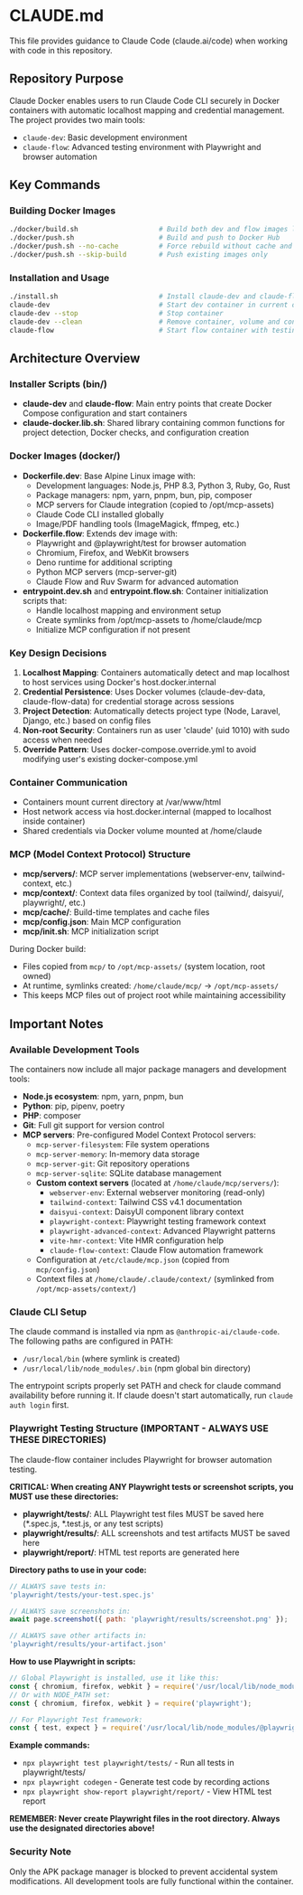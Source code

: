 # CLAUDE.md

This file provides guidance to Claude Code (claude.ai/code) when working with code in this repository.

## Repository Purpose

Claude Docker enables users to run Claude Code CLI securely in Docker containers with automatic localhost mapping and credential management. The project provides two main tools:
- `claude-dev`: Basic development environment
- `claude-flow`: Advanced testing environment with Playwright and browser automation

## Key Commands

### Building Docker Images
```bash
./docker/build.sh                    # Build both dev and flow images locally
./docker/push.sh                     # Build and push to Docker Hub
./docker/push.sh --no-cache          # Force rebuild without cache and push
./docker/push.sh --skip-build        # Push existing images only
```

### Installation and Usage
```bash
./install.sh                         # Install claude-dev and claude-flow globally
claude-dev                           # Start dev container in current directory
claude-dev --stop                    # Stop container
claude-dev --clean                   # Remove container, volume and config
claude-flow                          # Start flow container with testing tools
```

## Architecture Overview

### Installer Scripts (bin/)
- **claude-dev** and **claude-flow**: Main entry points that create Docker Compose configuration and start containers
- **claude-docker.lib.sh**: Shared library containing common functions for project detection, Docker checks, and configuration creation

### Docker Images (docker/)
- **Dockerfile.dev**: Base Alpine Linux image with:
  - Development languages: Node.js, PHP 8.3, Python 3, Ruby, Go, Rust
  - Package managers: npm, yarn, pnpm, bun, pip, composer
  - MCP servers for Claude integration (copied to /opt/mcp-assets)
  - Claude Code CLI installed globally
  - Image/PDF handling tools (ImageMagick, ffmpeg, etc.)
- **Dockerfile.flow**: Extends dev image with:
  - Playwright and @playwright/test for browser automation
  - Chromium, Firefox, and WebKit browsers
  - Deno runtime for additional scripting
  - Python MCP servers (mcp-server-git)
  - Claude Flow and Ruv Swarm for advanced automation
- **entrypoint.dev.sh** and **entrypoint.flow.sh**: Container initialization scripts that:
  - Handle localhost mapping and environment setup
  - Create symlinks from /opt/mcp-assets to /home/claude/mcp
  - Initialize MCP configuration if not present

### Key Design Decisions
1. **Localhost Mapping**: Containers automatically detect and map localhost to host services using Docker's host.docker.internal
2. **Credential Persistence**: Uses Docker volumes (claude-dev-data, claude-flow-data) for credential storage across sessions
3. **Project Detection**: Automatically detects project type (Node, Laravel, Django, etc.) based on config files
4. **Non-root Security**: Containers run as user 'claude' (uid 1010) with sudo access when needed
5. **Override Pattern**: Uses docker-compose.override.yml to avoid modifying user's existing docker-compose.yml

### Container Communication
- Containers mount current directory at /var/www/html
- Host network access via host.docker.internal (mapped to localhost inside container)
- Shared credentials via Docker volume mounted at /home/claude

### MCP (Model Context Protocol) Structure
- **mcp/servers/**: MCP server implementations (webserver-env, tailwind-context, etc.)
- **mcp/context/**: Context data files organized by tool (tailwind/, daisyui/, playwright/, etc.)
- **mcp/cache/**: Build-time templates and cache files
- **mcp/config.json**: Main MCP configuration
- **mcp/init.sh**: MCP initialization script

During Docker build:
- Files copied from `mcp/` to `/opt/mcp-assets/` (system location, root owned)
- At runtime, symlinks created: `/home/claude/mcp/` → `/opt/mcp-assets/`
- This keeps MCP files out of project root while maintaining accessibility

## Important Notes

### Available Development Tools
The containers now include all major package managers and development tools:
- **Node.js ecosystem**: npm, yarn, pnpm, bun
- **Python**: pip, pipenv, poetry
- **PHP**: composer
- **Git**: Full git support for version control
- **MCP servers**: Pre-configured Model Context Protocol servers:
  - `mcp-server-filesystem`: File system operations
  - `mcp-server-memory`: In-memory data storage
  - `mcp-server-git`: Git repository operations
  - `mcp-server-sqlite`: SQLite database management
  - **Custom context servers** (located at `/home/claude/mcp/servers/`):
    - `webserver-env`: External webserver monitoring (read-only)
    - `tailwind-context`: Tailwind CSS v4.1 documentation
    - `daisyui-context`: DaisyUI component library context
    - `playwright-context`: Playwright testing framework context
    - `playwright-advanced-context`: Advanced Playwright patterns
    - `vite-hmr-context`: Vite HMR configuration help
    - `claude-flow-context`: Claude Flow automation framework
  - Configuration at `/etc/claude/mcp.json` (copied from `mcp/config.json`)
  - Context files at `/home/claude/.claude/context/` (symlinked from `/opt/mcp-assets/context/`)

### Claude CLI Setup
The claude command is installed via npm as `@anthropic-ai/claude-code`. The following paths are configured in PATH:
- `/usr/local/bin` (where symlink is created)
- `/usr/local/lib/node_modules/.bin` (npm global bin directory)

The entrypoint scripts properly set PATH and check for claude command availability before running it. If claude doesn't start automatically, run `claude auth login` first.

### Playwright Testing Structure (IMPORTANT - ALWAYS USE THESE DIRECTORIES)
The claude-flow container includes Playwright for browser automation testing.

**CRITICAL: When creating ANY Playwright tests or screenshot scripts, you MUST use these directories:**
- **playwright/tests/**: ALL Playwright test files MUST be saved here (*.spec.js, *.test.js, or any test scripts)
- **playwright/results/**: ALL screenshots and test artifacts MUST be saved here
- **playwright/report/**: HTML test reports are generated here

**Directory paths to use in your code:**
```javascript
// ALWAYS save tests in:
'playwright/tests/your-test.spec.js'

// ALWAYS save screenshots in:
await page.screenshot({ path: 'playwright/results/screenshot.png' });

// ALWAYS save other artifacts in:
'playwright/results/your-artifact.json'
```

**How to use Playwright in scripts:**
```javascript
// Global Playwright is installed, use it like this:
const { chromium, firefox, webkit } = require('/usr/local/lib/node_modules/playwright');
// Or with NODE_PATH set:
const { chromium, firefox, webkit } = require('playwright');

// For Playwright Test framework:
const { test, expect } = require('/usr/local/lib/node_modules/@playwright/test');
```

**Example commands:**
- `npx playwright test playwright/tests/` - Run all tests in playwright/tests/
- `npx playwright codegen` - Generate test code by recording actions
- `npx playwright show-report playwright/report/` - View HTML test report

**REMEMBER: Never create Playwright files in the root directory. Always use the designated directories above!**

### Security Note
Only the APK package manager is blocked to prevent accidental system modifications. All development tools are fully functional within the container.